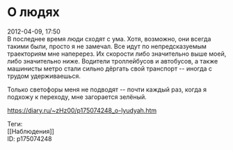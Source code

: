 О людях
========

   
 2012-04-09, 17:50   
  В последнее время люди сходят с ума. Хотя, возможно, они всегда такими были, просто я не замечал. Все идут по непредсказуемым траекториям мне наперерез. Их скорости либо значительно выше моей, либо значительно ниже. Водители троллейбусов и автобусов, а также машинисты метро стали сильно дёргать свой транспорт -- иногда с трудом удерживаешься.   
   
 Только светофоры меня не подводят -- почти каждый раз, когда я подхожу к переходу, мне загорается зелёный.   
    
 <https://diary.ru/~zHz00/p175074248_o-lyudyah.htm>   
   
 Теги:   
 [[Наблюдения]]   
 ID: p175074248